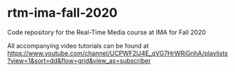 # rtm-ima-fall-2020
Code repository for the Real-Time Media course at IMA for Fall 2020

All accompanying video tutorials can be found at https://www.youtube.com/channel/UCPWF2lJ4E_qVG7HrWRiGnhA/playlists?view=1&sort=dd&flow=grid&view_as=subscriber
